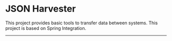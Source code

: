JSON Harvester 
================================================================================
This project provides basic tools to transfer data between systems. This project is based on Spring Integration.




--------------------------------------------------------------------------------


